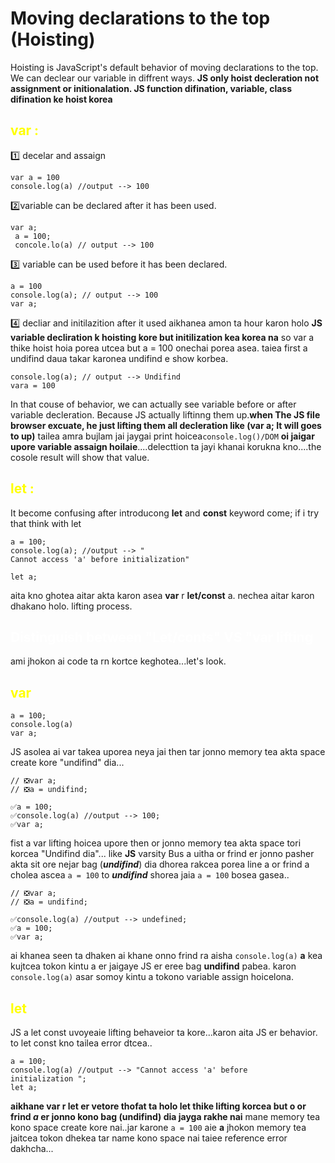 # Moving declarations to the top (Hoisting)

Hoisting is JavaScript's default behavior of moving declarations to the top. We can declear our variable in diffrent ways. **JS only hoist decleration not assignment or initionalation. JS function difination, variable, class difination ke hoist korea** 

## <span style="color:yellow">var :</span>
1️⃣ decelar and assaign
```
var a = 100
console.log(a) //output --> 100
```

2️⃣variable can be declared after it has been used.

```
var a;
 a = 100;
 concole.lo(a) // output --> 100
```

3️⃣ variable can be used before it has been declared.

```
a = 100
console.log(a); // output --> 100
var a;
```

4️⃣ decliar and initilazition after it used 
aikhanea amon ta hour karon holo **JS variable decliration k hoisting kore but initilization kea korea na** so var a thike hoist hoia porea utcea but a = 100 onechai porea asea. taiea first a undifind daua takar karonea undifind e show korbea.

```
console.log(a); // output --> Undifind
vara = 100
```
In that couse of behavior, we can actually see variable before or after variable decleration. Because JS actually liftinng them up.**when The JS file browser excuate, he just lifting them all decleration like (var a; It will goes to up)** tailea amra bujlam jai jaygai print hoicea```console.log()/DOM``` **oi jaigar upore variable assaign hoilaie**....delecttion ta jayi khanai korukna kno....the cosole result will show that value.

## <span style="color:yellow">let :</span>
It become confusing after introducong **let** and **const** keyword come; if i try  that think with let 
```
a = 100;
console.log(a); //output --> "
Cannot access 'a' before initialization"

let a;
```
aita kno ghotea aitar akta karon asea **var** r **let/const** a. nechea aitar karon dhakano holo. lifting process.

## <span style="color:white"> Distinguish between "Let/conts" VS "var lifting </span>

ami jhokon ai code ta rn kortce keghotea...let's look.

<span style="color:yellow">var</span>
---
```
a = 100;
console.log(a)
var a;
```
JS asolea ai var takea uporea neya jai then tar jonno memory tea akta space create kore "undifind" dia...
```
// ❎var a; 
// ❎a = undifind; 

✅a = 100;
✅console.log(a) //output --> 100;
✅var a;
```
fist a var lifting hoicea upore then or jonno memory tea akta space tori korcea "Undifind dia"... like **JS** varsity Bus a uitha or frind er jonno pasher akta sit ore nejar bag (***undifind***) dia dhorea rakcea
porea line a or frind a cholea ascea ```a = 100``` to ***undifind*** shorea jaia ```a = 100``` bosea gasea..

```
// ❎var a; 
// ❎a = undifind; 

✅console.log(a) //output --> undefined;
✅a = 100;
✅var a;
```
ai khanea seen ta dhaken ai khane onno frind ra aisha ```console.log(a)``` **a** kea kujtcea tokon kintu a er jaigaye JS er eree bag **undifind** pabea. karon ```console.log(a)``` asar somoy kintu a tokono variable assign hoicelona. 

<span style="color:yellow">let</span>
---
JS a let  const uvoyeaie lifting behaveior ta kore...karon aita JS er behavior. to let const kno tailea error dtcea..
```
a = 100;
console.log(a) //output --> "Cannot access 'a' before initialization ";
let a;
```
**aikhane var r let er vetore thofat ta holo let thike lifting korcea but o or frind ***a*** er jonno kono bag (undifind) dia jayga rakhe nai** mane memory tea kono space create kore nai..jar karone ```a = 100``` aie **a** jhokon memory tea jaitcea tokon dhekea tar name kono space nai taiee reference error dakhcha...
